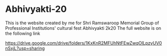 # Abhivyakti-20
This is the website created by me for Shri Ramswaroop Memorial Group of Professional Institutions' cultural fest Abhivyakti 2k20
The full website is on the following link

https://drive.google.com/drive/folders/1KxKnR2MFUhNtFEwZwqOlLpzyUV0nSxjL?usp=sharing
